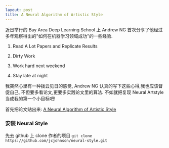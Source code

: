```yaml
---
layout: post
title: A Neural Algorithm of Artistic Style
---
```


近日举行的 Bay Area Deep Learning School 上 Andrew NG 首次分享了他经过多年观察得出的"如何在机器学习领域成功"的一些经验.

1. Read A Lot Papers and Replicate Results

2. Dirty Work

3. Work hard next weekend

4. Stay late at night

我突然心里有一种拨云见日的感觉, Andrew NG 认真的写下这些心得,我也应该督促自己, 不但要多看论文,更要多实践论文里的算法.
不如就把复现 Neural Artstyle 当成我的第一个小目标吧!

首先把论文贴出来:
[A Neural Algorithm of Artistic Style](https://arxiv.org/abs/1508.06576)

### 安装 Neural Style
先去 github 上 clone 作者的项目
`git clone https://github.com/jcjohnson/neural-style.git`

